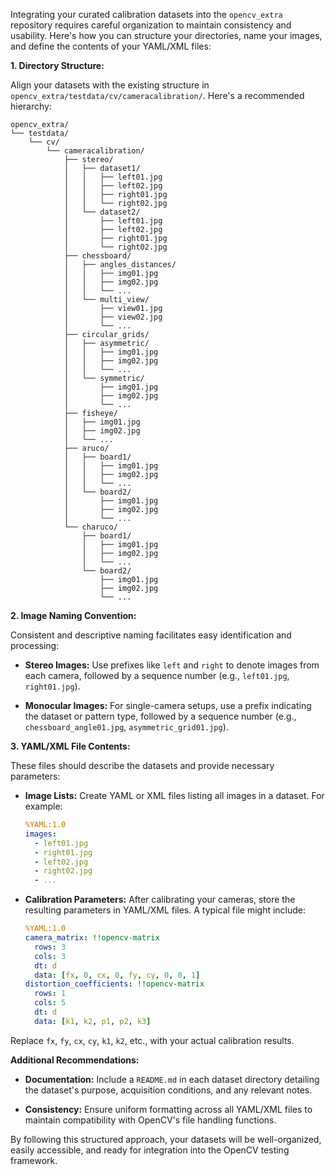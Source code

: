 Integrating your curated calibration datasets into the `opencv_extra` repository requires careful organization to maintain consistency and usability. Here's how you can structure your directories, name your images, and define the contents of your YAML/XML files: 

**1. Directory Structure:**

Align your datasets with the existing structure in `opencv_extra/testdata/cv/cameracalibration/`. Here's a recommended hierarchy: 

```
opencv_extra/
└── testdata/
    └── cv/
        └── cameracalibration/
            ├── stereo/
            │   ├── dataset1/
            │   │   ├── left01.jpg
            │   │   ├── left02.jpg
            │   │   ├── right01.jpg
            │   │   └── right02.jpg
            │   └── dataset2/
            │       ├── left01.jpg
            │       ├── left02.jpg
            │       ├── right01.jpg
            │       └── right02.jpg
            ├── chessboard/
            │   ├── angles_distances/
            │   │   ├── img01.jpg
            │   │   ├── img02.jpg
            │   │   └── ...
            │   └── multi_view/
            │       ├── view01.jpg
            │       ├── view02.jpg
            │       └── ...
            ├── circular_grids/
            │   ├── asymmetric/
            │   │   ├── img01.jpg
            │   │   ├── img02.jpg
            │   │   └── ...
            │   └── symmetric/
            │       ├── img01.jpg
            │       ├── img02.jpg
            │       └── ...
            ├── fisheye/
            │   ├── img01.jpg
            │   ├── img02.jpg
            │   └── ...
            ├── aruco/
            │   ├── board1/
            │   │   ├── img01.jpg
            │   │   ├── img02.jpg
            │   │   └── ...
            │   └── board2/
            │       ├── img01.jpg
            │       ├── img02.jpg
            │       └── ...
            └── charuco/
                ├── board1/
                │   ├── img01.jpg
                │   ├── img02.jpg
                │   └── ...
                └── board2/
                    ├── img01.jpg
                    ├── img02.jpg
                    └── ...
```

**2. Image Naming Convention:**

Consistent and descriptive naming facilitates easy identification and processing: 

- **Stereo Images:** Use prefixes like `left` and `right` to denote images from each camera, followed by a sequence number (e.g., `left01.jpg`, `right01.jpg`). 

- **Monocular Images:** For single-camera setups, use a prefix indicating the dataset or pattern type, followed by a sequence number (e.g., `chessboard_angle01.jpg`, `asymmetric_grid01.jpg`). 

**3. YAML/XML File Contents:**

These files should describe the datasets and provide necessary parameters: 

- **Image Lists:** Create YAML or XML files listing all images in a dataset. For example: 

  ```yaml
  %YAML:1.0
  images:
    - left01.jpg
    - right01.jpg
    - left02.jpg
    - right02.jpg
    - ...
  ```

- **Calibration Parameters:** After calibrating your cameras, store the resulting parameters in YAML/XML files. A typical file might include: 

  ```yaml
  %YAML:1.0
  camera_matrix: !!opencv-matrix
    rows: 3
    cols: 3
    dt: d
    data: [fx, 0, cx, 0, fy, cy, 0, 0, 1]
  distortion_coefficients: !!opencv-matrix
    rows: 1
    cols: 5
    dt: d
    data: [k1, k2, p1, p2, k3]
  ```

  
Replace `fx`, `fy`, `cx`, `cy`, `k1`, `k2`, etc., with your actual calibration results. 

**Additional Recommendations:**

- **Documentation:** Include a `README.md` in each dataset directory detailing the dataset's purpose, acquisition conditions, and any relevant notes. 

- **Consistency:** Ensure uniform formatting across all YAML/XML files to maintain compatibility with OpenCV's file handling functions. 

By following this structured approach, your datasets will be well-organized, easily accessible, and ready for integration into the OpenCV testing framework.  
